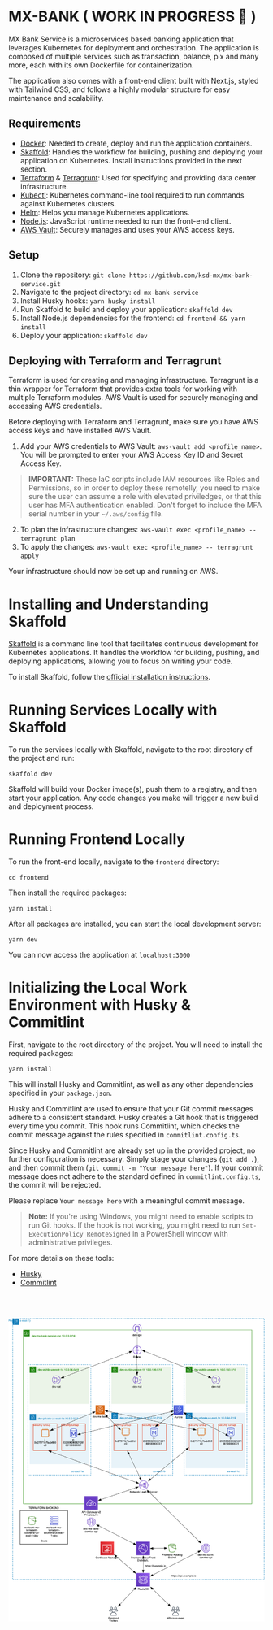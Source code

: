 # MX-BANK ( WORK IN PROGRESS 🚧 )

MX Bank Service is a microservices based banking application that leverages Kubernetes for deployment and orchestration. The application is composed of multiple services such as transaction, balance, pix and many more, each with its own Dockerfile for containerization.

The application also comes with a front-end client built with Next.js, styled with Tailwind CSS, and follows a highly modular structure for easy maintenance and scalability.

## Requirements

- [Docker](https://www.docker.com/products/docker-desktop): Needed to create, deploy and run the application containers.
- [Skaffold](https://skaffold.dev/): Handles the workflow for building, pushing and deploying your application on Kubernetes. Install instructions provided in the next section.
- [Terraform](https://www.terraform.io/downloads.html) & [Terragrunt](https://terragrunt.gruntwork.io/docs/getting-started/install/): Used for specifying and providing data center infrastructure.
- [Kubectl](https://kubernetes.io/docs/tasks/tools/): Kubernetes command-line tool required to run commands against Kubernetes clusters.
- [Helm](https://helm.sh/docs/intro/install/): Helps you manage Kubernetes applications.
- [Node.js](https://nodejs.org/en/download/): JavaScript runtime needed to run the front-end client.
- [AWS Vault](https://github.com/99designs/aws-vault): Securely manages and uses your AWS access keys.

## Setup

1. Clone the repository: `git clone https://github.com/ksd-mx/mx-bank-service.git`
2. Navigate to the project directory: `cd mx-bank-service`
3. Install Husky hooks: `yarn husky install`
4. Run Skaffold to build and deploy your application: `skaffold dev`
5. Install Node.js dependencies for the frontend: `cd frontend && yarn install`
6. Deploy your application: `skaffold dev`

## Deploying with Terraform and Terragrunt

Terraform is used for creating and managing infrastructure. Terragrunt is a thin wrapper for Terraform that provides extra tools for working with multiple Terraform modules. AWS Vault is used for securely managing and accessing AWS credentials.

Before deploying with Terraform and Terragrunt, make sure you have AWS access keys and have installed AWS Vault.

1. Add your AWS credentials to AWS Vault: `aws-vault add <profile_name>`. You will be prompted to enter your AWS Access Key ID and Secret Access Key.

> **IMPORTANT:** These IaC scripts include IAM resources like Roles and Permissions, so in order to deploy these remotelly, you need to make sure the user can assume a role with elevated priviledges, or that this user has MFA authentication enabled. Don't forget to include the MFA serial number in your `~/.aws/config` file.

2. To plan the infrastructure changes: `aws-vault exec <profile_name> -- terragrunt plan`
3. To apply the changes: `aws-vault exec <profile_name> -- terragrunt apply`

Your infrastructure should now be set up and running on AWS.

# Installing and Understanding Skaffold

[Skaffold](https://skaffold.dev/) is a command line tool that facilitates continuous development for Kubernetes applications. It handles the workflow for building, pushing, and deploying applications, allowing you to focus on writing your code.

To install Skaffold, follow the [official installation instructions](https://skaffold.dev/docs/install/).

# Running Services Locally with Skaffold

To run the services locally with Skaffold, navigate to the root directory of the project and run:

```shell
skaffold dev
```

Skaffold will build your Docker image(s), push them to a registry, and then start your application. Any code changes you make will trigger a new build and deployment process. 

# Running Frontend Locally

To run the front-end locally, navigate to the `frontend` directory:

```shell
cd frontend
```

Then install the required packages:

```shell
yarn install
```

After all packages are installed, you can start the local development server:

```shell
yarn dev
```

You can now access the application at `localhost:3000`

# Initializing the Local Work Environment with Husky & Commitlint

First, navigate to the root directory of the project. You will need to install the required packages:

```shell
yarn install
```

This will install Husky and Commitlint, as well as any other dependencies specified in your `package.json`.

Husky and Commitlint are used to ensure that your Git commit messages adhere to a consistent standard. Husky creates a Git hook that is triggered every time you commit. This hook runs Commitlint, which checks the commit message against the rules specified in `commitlint.config.ts`.

Since Husky and Commitlint are already set up in the provided project, no further configuration is necessary. Simply stage your changes (`git add .`), and then commit them (`git commit -m "Your message here"`). If your commit message does not adhere to the standard defined in `commitlint.config.ts`, the commit will be rejected.

Please replace `Your message here` with a meaningful commit message.

> **Note:** If you're using Windows, you might need to enable scripts to run Git hooks. If the hook is not working, you might need to run `Set-ExecutionPolicy RemoteSigned` in a PowerShell window with administrative privileges.

For more details on these tools:
- [Husky](https://typicode.github.io/husky/#/)
- [Commitlint](https://commitlint.js.org/#/)

<br><br>

![alt text](./architecture.png?raw=true)

